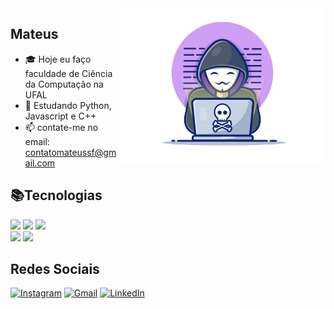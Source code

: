 <img width="330"  src="img/hacker.png" align="right">
<p align="left">
 
## Mateus


- 🎓 Hoje eu faço faculdade de Ciência da Computação na UFAL
- 👾 Estudando Python, Javascript e C++
- 📫 contate-me no email: contatomateussf@gmail.com
</p>

<div>
  
  ## 📚Tecnologias
  
  <img width="60" src="https://cdn.jsdelivr.net/gh/devicons/devicon/icons/c/c-original.svg" />
  <img width="60" src="https://cdn.jsdelivr.net/gh/devicons/devicon/icons/html5/html5-original.svg" />
  <img width="60" src="https://cdn.jsdelivr.net/gh/devicons/devicon/icons/css3/css3-original.svg" />
          
</div>

<div>
  <img height="170cm"  src="https://github-readme-stats.vercel.app/api?username=mateussf99&show_icons=true&theme=midnight-purple"/>
  <img height="170cm"  src="https://github-readme-stats.vercel.app/api/top-langs/?username=mateussf99&layout=compact&theme=midnight-purple"/>
</div>

## Redes Sociais
[![Instagram](https://img.shields.io/badge/Instagram-E4405F?style=for-the-badge&logo=instagram&logoColor=white)](https://www.instagram.com/mateussf99/)
[![Gmail](https://img.shields.io/badge/Gmail-D14836?style=for-the-badge&logo=gmail&logoColor=white)](mailto:contatomateussf@gmail.com)
[![LinkedIn](https://img.shields.io/badge/LinkedIn-0077B5?style=for-the-badge&logo=linkedin&logoColor=white)](https://www.linkedin.com/in/mateus-dos-santos-ferreira-7196b5234/)
